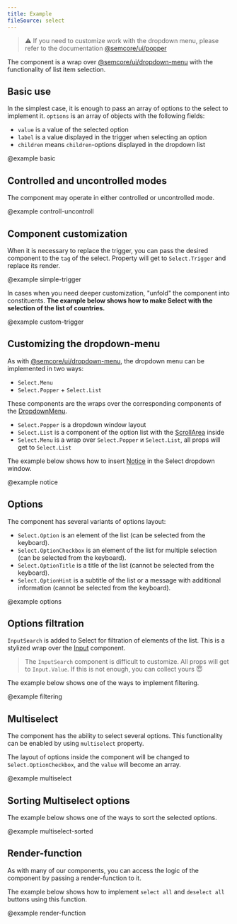 ```yaml
---
title: Example
fileSource: select
---
```


> ⚠️ If you need to customize work with the dropdown menu, please refer to the documentation [@semcore/ui/popper](/utils/popper/)

The component is a wrap over [@semcore/ui/dropdown-menu](/components/dropdown-menu) with the functionality of list item selection.

## Basic use

In the simplest case, it is enough to pass an array of options to the select to implement it. `options` is an array of objects with the following fields:

- `value` is a value of the selected option
- `label` is a value displayed in the trigger when selecting an option
- `children` means `children`-options displayed in the dropdown list

@example basic

## Controlled and uncontrolled modes

The component may operate in either controlled or uncontrolled mode.

@example controll-uncontroll

## Component customization

When it is necessary to replace the trigger, you can pass the desired component to the `tag` of the select. Property will get to `Select.Trigger` and replace its render.

@example simple-trigger

In cases when you need deeper customization, "unfold" the component into constituents. **The example below shows how to make Select with the selection of the list of countries.**

@example custom-trigger

## Customizing the dropdown-menu

As with [@semcore/ui/dropdown-menu](/components/dropdown-menu), the dropdown menu can be implemented in two ways:

- `Select.Menu`
- `Select.Popper` + `Select.List`

These components are the wraps over the corresponding components of the [DropdownMenu](/components/dropdown-menu).

- `Select.Popper` is a dropdown window layout
- `Select.List` is a component of the option list with the [ScrollArea](/components/scroll-area/) inside
- `Select.Menu` is a wrap over `Select.Popper` и `Select.List`, all props will get to `Select.List`

The example below shows how to insert [Notice](/components/notice/) in the Select dropdown window.

@example notice

## Options

The component has several variants of options layout:

- `Select.Option` is an element of the list (can be selected from the keyboard).
- `Select.OptionCheckbox` is an element of the list for multiple selection (can be selected from the keyboard).
- `Select.OptionTitle` is a title of the list (cannot be selected from the keyboard).
- `Select.OptionHint` is a subtitle of the list or a message with additional information (cannot be selected from the keyboard).

@example options

## Options filtration

`InputSearch` is added to Select for filtration of elements of the list. This is a stylized wrap over the [Input](/components/input/) component.

> The `InputSearch` component is difficult to customize. All props will get to `Input.Value`. If this is not enough, you can collect yours 😇

The example below shows one of the ways to implement filtering.

@example filtering

## Multiselect

The component has the ability to select several options. This functionality can be enabled by using `multiselect` property.

The layout of options inside the component will be changed to `Select.OptionCheckbox`, and the `value` will become an array.

@example multiselect

## Sorting Multiselect options

The example below shows one of the ways to sort the selected options.

@example multiselect-sorted

## Render-function

As with many of our components, you can access the logic of the component by passing a render-function to it.

The example below shows how to implement `select all` and `deselect all` buttons using this function.

@example render-function
